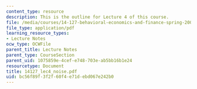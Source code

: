 ```yaml
---
content_type: resource
description: This is the outline for Lecture 4 of this course.
file: /media/courses/14-127-behavioral-economics-and-finance-spring-2004/bc56f89f3f2f60f4e71debd067e242b0_14127_lec4_noise.pdf
file_type: application/pdf
learning_resource_types:
- Lecture Notes
ocw_type: OCWFile
parent_title: Lecture Notes
parent_type: CourseSection
parent_uid: 1075859e-4cef-e748-703e-ab5bb16b1e24
resourcetype: Document
title: 14127_lec4_noise.pdf
uid: bc56f89f-3f2f-60f4-e71d-ebd067e242b0
---
```

